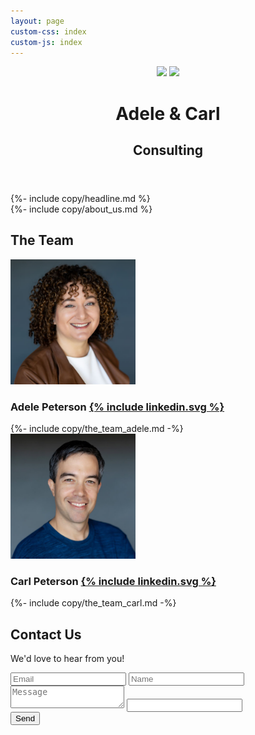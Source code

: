 ```yaml
---
layout: page
custom-css: index
custom-js: index
---
```


<header>
<div class="image">
    <img src="{{ '/assets/hero_2.jpg' | relative_url }}" />
    <img src="{{ '/assets/triangle.svg' | relative_url }}" />
</div>
<div class="text">
    <h1>Adele & Carl</h1>
    <h2>Consulting</h2>
</div>
</header>

<section id="headline" markdown="1">
{%- include copy/headline.md %}
</section>

<section id="our-services" markdown="1">
{%- include copy/about_us.md %}
</section>

<section id="the-team"><div>
    <h2>The Team</h2>
    <div>
        <img class="headshot" src="/assets/headshot_adele.jpg" width=200 />
        <h3>Adele Peterson <a class="social" href="{{ site.data.website.linkedin.adele }}">{% include linkedin.svg %}</a></h3>
        {%- include copy/the_team_adele.md -%}
    </div>
    <div>
        <img class="headshot" src="/assets/headshot_carl.jpg" width=200 />
        <h3>Carl Peterson <a class="social" href="{{ site.data.website.linkedin.carl }}">{% include linkedin.svg %}</a></h3>
        {%- include copy/the_team_carl.md -%}
    </div>
</div></section>

<section id="contact-us" markdown="1">

## Contact Us

We'd love to hear from you!

<form id="my-form" action="https://formspree.io/f/meqwjzqk" method="POST">
<input type="email" id="email" name="email" placeholder="Email" />
<input type="text" id="name" name="name" placeholder="Name" />
<textarea id="message" name="message" placeholder="Message">
</textarea>

<input type="text" name="_gotcha" class="gotcha" />
<div>
    <button id="my-form-button">Send</button>
</div>
<p id="my-form-status"></p>
</form>

</section>